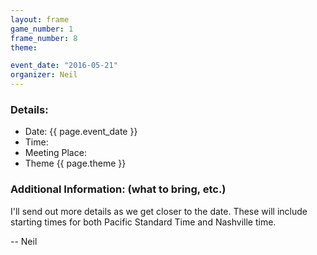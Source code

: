 ```yaml
---
layout: frame
game_number: 1
frame_number: 8
theme: 

event_date: "2016-05-21"
organizer: Neil
---
```



### Details:
- Date: {{ page.event_date }}
- Time:
- Meeting Place:
- Theme {{ page.theme }}

### Additional Information: (what to bring, etc.)
I'll send out more details as we get closer to the date. These will include starting times for both Pacific Standard Time and Nashville time. 

-- Neil 